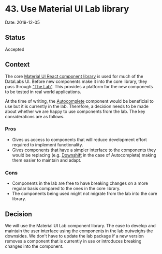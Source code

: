 # 43. Use Material UI Lab library

Date: 2019-12-05

## Status

Accepted

## Context

The core [Material UI React component library](https://material-ui.com/) is used for much of
the DataLabs UI. Before new components make it into the core library, they pass through
["The Lab"](https://material-ui.com/components/about-the-lab/). This provides a platform
for the new components to be tested in real world applications.

At the time of writing, the [Autocomplete](https://material-ui.com/components/autocomplete/)
component would be beneficial to use but it is currently in the lab. Therefore, a decision
needs to be made about whether we are happy to use components from the lab. The
key considerations are as follows.

### Pros

* Gives us access to components that will reduce development effort required to
  implement functionality.
* Gives components that have a simpler interface to the components they would be replacing
  (e.g. [Downshift](https://github.com/downshift-js/downshift) in the case of Autocomplete)
  making them easier to maintain and adapt.

### Cons

* Components in the lab are free to have breaking changes on a more regular basis
  compared to the ones in the core library.
* The components being used might not migrate from the lab into the core library.

## Decision

We will use the Material UI Lab component library. The ease to develop and maintain the
user interface using the components in the lab outweighs the downsides. We don't have to
update the lab package if a new version removes a component that is currently in use
or introduces breaking changes into the component.
